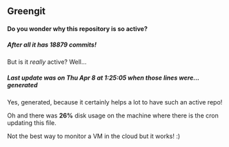 ## Greengit

#### Do you wonder why this repository is so active?

##### After all it has 18879 commits!

But is it *really* active? Well...

##### Last update was on Thu Apr 8 at 1:25:05 when those lines were... generated

Yes, generated, because it certainly helps a lot to have such an active repo!

Oh and there was **26%** disk usage on the machine
where there is the cron updating this file.

Not the best way to monitor a VM in the cloud but it works! :)
